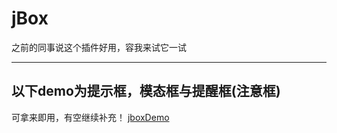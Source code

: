 # jBox
之前的同事说这个插件好用，容我来试它一试
***
## 以下demo为提示框，模态框与提醒框(注意框)

可拿来即用，有空继续补充！
[jboxDemo](https://uchiha-fy.github.io/jBox/)
